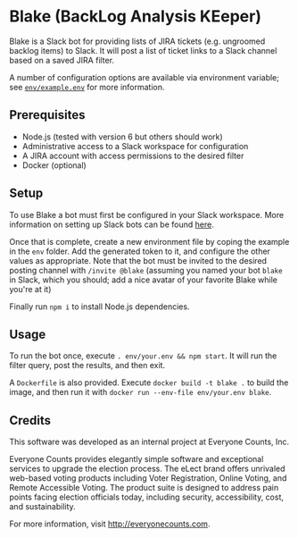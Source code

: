 # Blake (BackLog Analysis KEeper)

Blake is a Slack bot for providing lists of JIRA tickets (e.g. ungroomed backlog
items) to Slack. It will post a list of ticket links to a Slack channel based on
a saved JIRA filter.

A number of configuration options are available via environment variable;
see [`env/example.env`](env/example.env) for more information.

## Prerequisites

*   Node.js (tested with version 6 but others should work)
*   Administrative access to a Slack workspace for configuration
*   A JIRA account with access permissions to the desired filter
*   Docker (optional)

## Setup

To use Blake a bot must first be configured in your Slack workspace. More
information on setting up Slack bots can be found [here](https://api.slack.com/bot-users).

Once that is complete, create a new environment file by coping the example
in the `env` folder. Add the generated token to it, and configure the other
values as appropriate. Note that the bot must be invited to the desired posting
channel with `/invite @blake` (assuming you named your bot `blake` in Slack,
which you should; add a nice avatar of your favorite Blake while you're at it)

Finally run `npm i` to install Node.js dependencies.

## Usage

To run the bot once, execute `. env/your.env && npm start`. It will run the
filter query, post the results, and then exit.

A `Dockerfile` is also provided. Execute `docker build -t blake .` to build the
image, and then run it with `docker run --env-file env/your.env blake`.

## Credits

This software was developed as an internal project at Everyone Counts, Inc.

Everyone Counts provides elegantly simple software and exceptional services to upgrade
the election process. The eLect brand offers unrivaled web-based voting products including
Voter Registration, Online Voting, and Remote Accessible Voting. The product suite
is designed to address pain points facing election officials today, including security,
accessibility, cost, and sustainability.

For more information, visit http://everyonecounts.com.
